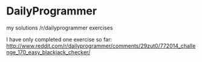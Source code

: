 DailyProgrammer
===============

my solutions /r/dailyprogrammer exercises

I have only completed one exercise so far: http://www.reddit.com/r/dailyprogrammer/comments/29zut0/772014_challenge_170_easy_blackjack_checker/
